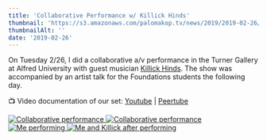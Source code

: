 ```yaml
---
title: 'Collaborative Performance w/ Killick Hinds'
thumbnail: 'https://s3.amazonaws.com/palomakop.tv/news/2019/2019-02-26/killick_turner_poster.jpg'
thumbnailAlt: ''
date: '2019-02-26'
---
```


<p>
  On Tuesday 2/26, I did a collaborative a/v performance in the Turner Gallery at Alfred University with guest musician <a href="https://killick.me/" rel="noopener" target="_blank">Killick Hinds</a>. The show was accompanied by an artist talk for the Foundations students the following day.
  </p>
<p>
  📺 Video documentation of our set: <a href="https://youtu.be/N_ccy2j5SBE" rel="noopener" target="_blank">Youtube</a> | <a href="https://videos.scanlines.xyz/w/ggkwJyncuzWpuP4DPYGTJe" rel="noopener" target="_blank">Peertube</a>
</p>
<div class="photo-grid-2-columns lightbox" id="killick-lightbox">
<a href="https://s3.amazonaws.com/palomakop.tv/news/2019/2019-02-26/killick_1_1440px.jpg">
<img alt="Collaborative performance" loading="lazy" src="https://s3.amazonaws.com/palomakop.tv/news/2019/2019-02-26/killick_1_720px.jpg"/>
</a>
<a href="https://s3.amazonaws.com/palomakop.tv/news/2019/2019-02-26/killick_4_1440px.jpg">
<img alt="Collaborative performance" loading="lazy" src="https://s3.amazonaws.com/palomakop.tv/news/2019/2019-02-26/killick_4_720px.jpg"/>
</a>
<a href="https://s3.amazonaws.com/palomakop.tv/news/2019/2019-02-26/killick_2_2000px.jpg">
<img alt="Me performing" loading="lazy" src="https://s3.amazonaws.com/palomakop.tv/news/2019/2019-02-26/killick_2_720px.jpg"/>
</a>
<a href="https://s3.amazonaws.com/palomakop.tv/news/2019/2019-02-26/killick_3_2000px.jpg">
<img alt="Me and Killick after performing" loading="lazy" src="https://s3.amazonaws.com/palomakop.tv/news/2019/2019-02-26/killick_3_720px.jpg"/>
</a>
</div>
<script>
  var killick_lightbox = new SimpleLightbox({elements: '#killick-lightbox a'});
  </script>
